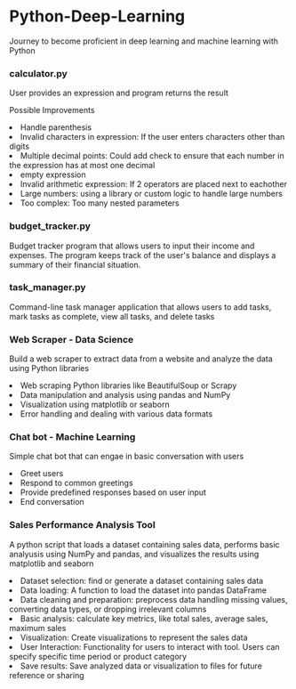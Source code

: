 # Python-Deep-Learning
Journey to become proficient in deep learning and machine learning with Python

### calculator.py
User provides an expression and program returns the result

Possible Improvements
<li>Handle parenthesis</li>
<li>Invalid characters in expression: If the user enters characters other than digits</li>
<li>Multiple decimal points: Could add check to ensure that each number in the expression has at most one decimal</li>
<li>empty expression</li>
<li>Invalid arithmetic expression: If 2 operators are placed next to eachother</li>
<li>Large numbers: using a library or custom logic to handle large numbers</li>
<li>Too complex: Too many nested parameters</li>

### budget_tracker.py
Budget tracker program that allows users to input their income and expenses. The program keeps track of the user's balance and displays a summary of their financial situation.

### task_manager.py
Command-line task manager application that allows users to add tasks, mark tasks as complete, view all tasks, and delete tasks

### Web Scraper - Data Science
Build a web scraper to extract data from a website and analyze the data using Python libraries
<li>Web scraping Python libraries like BeautifulSoup or Scrapy</li>
<li>Data manipulation and analysis using pandas and NumPy</li>
<li>Visualization using matplotlib or seaborn</li>
<li>Error handling and dealing with various data formats</li>

### Chat bot - Machine Learning
Simple chat bot that can engae in basic conversation with users
<li>Greet users</li>
<li>Respond to common greetings</li>
<li>Provide predefined responses based on user input</li>
<li>End conversation</li>

### Sales Performance Analysis Tool 
A python script that loads a dataset containing sales data, performs basic analyusis using NumPy and pandas, and visualizes the results using matplotlib and seaborn
<li>Dataset selection: find or generate a dataset containing sales data</li>
<li>Data loading: A function to load the dataset into pandas DataFrame</li>
<li>Data cleaning and preparation: preprocess data handling missing values, converting data types, or dropping irrelevant columns</li>
<li>Basic analysis: calculate key metrics, like total sales, average sales, maximum sales</li>
<li>Visualization: Create visualizations to represent the sales data</li>
<li>User Interaction: Functionality for users to interact with tool. Users can specify specific time period or product category</li>
<li>Save results: Save analyzed data or visualization to files for future reference or sharing</li>

